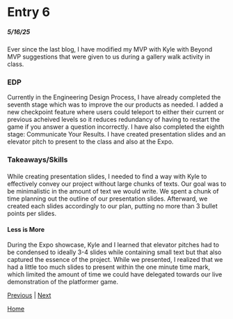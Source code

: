 # Entry 6
##### 5/16/25

Ever since the last blog, I have modified my MVP with Kyle with Beyond MVP suggestions that were given to us during a gallery walk activity in class.



### EDP
Currently in the Engineering Design Process, I have already completed the seventh stage which was to improve the our products as needed. I added a new checkpoint feature where users could teleport to either their current or previous acheived levels so it reduces redundancy of having to restart the game if you answer a question incorrectly. I have also completed the eighth stage: Communicate Your Results. I have created presentation slides and an elevator pitch to present to the class and also at the Expo.

### Takeaways/Skills

####
While creating presentation slides, I needed to find a way with Kyle to effectively convey our project without large chunks of texts. Our goal was to be minimalistic in the amount of text we would write. We spent a chunk of time planning out the outline of our presentation slides. Afterward, we created each slides accordingly to our plan, putting no more than 3 bullet points per slides.

#### Less is More
During the Expo showcase, Kyle and I learned that elevator pitches had to be condensed to ideally 3-4 slides while containing small text but that also captured the essence of the project. While we presented, I realized that we had a little too much slides to present within the one minute time mark, which limited the amount of time we could have delegated towards our live demonstration of the platformer game. 


[Previous](entry05.md) | [Next](entry07.md)

[Home](../README.md)
